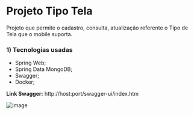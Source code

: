 # Projeto Tipo Tela

Projeto que permite o cadastro, consulta, atualização referente o Tipo de Tela que o mobile suporta.

### 1) Tecnologias usadas
- Spring Web;
- Spring Data MongoDB;
- Swagger;
- Docker;

<b>Link Swagger:</b> http://host:port/swagger-ui/index.htm

![image](https://user-images.githubusercontent.com/74054701/218830116-ac88cf24-e7df-47e9-bb9a-dcc32f5f952d.png)
